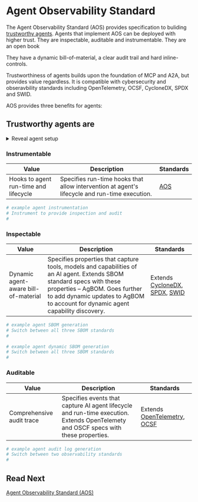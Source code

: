 # Agent Observability Standard

The Agent Observability Standard (AOS) provides specification to buliding [trustworthy agents](./../introduction.md).
Agents that implement AOS can be deployed with higher trust.
They are inspectable, auditable and instrumentable.
They are an open book 

They have a dynamic bill-of-material, a clear audit trail and hard inline-controls.

<!-- TODO: add diagram -->

Trustworthiness of agents builds upon the foundation of MCP and A2A, but provides value regardless. 
It is compatible with cybersecurity and obseravbility standards including OpenTelemetry, OCSF, CycloneDX, SPDX and SWID.

AOS provides three benefits for agents:

<!-- TODO: Change this table to three-sections with a menu. 
Each section has the security property and an example of what the outcome looks like.
Support switching the examples to show a different language or agent framework.
Ideally this shows major agent frameworks and also A2A and MCP -->

## Trustworthy agents are

<details>
    <summary>Reveal agent setup</summary>
<!-- TODO: Add agent setup.-->

```python
# example agent setup
#
```
</details>

### Instrumentable

| Value | Description | Standards |
|--|--|--|
| Hooks to agent run-time and lifecycle| Specifies run-time hooks that allow intervention at agent's lifecycle and run-time execution. | [AOS](./topics/aos.md) |

<!-- TODO: instrumentation example -->

```python
# example agent instrumentation
# Instrument to provide inspection and audit
#
```

### Inspectable

| Value | Description | Standards |
|--|--|--|
| Dynamic agent-aware bill-of-material | Specifies properties that capture tools, models and capabilities of an AI agent. Extends SBOM standard specs with these properties – AgBOM. Goes further to add dynamic updates to AgBOM to account for dynamic agent capability discovery. | Extends [CycloneDX](./../spec/inspect/extend_cyclonedx.md), [SPDX](./../spec/inspect/extend_spdx.md), [SWID](./../spec/inspect/extend_swid.md) |

<!-- TODO: SBOM generation -->

```python
# example agent SBOM generation
# Switch between all three SBOM standards
#
```

<!-- TODO: Dynamic SBOM generation on capability discovery -->

```python
# example agent dynamic SBOM generation
# Switch between all three SBOM standards
#
```

### Auditable

| Value | Description | Standards |
|--|--|--|
| Comprehensive audit trace | Specifies events that capture AI agent lifecycle and run-time execution. Extends OpenTelemety and OSCF specs with these properties. | Extends [OpenTelemetry](./../spec/audit/extend_opentelemetry.md), [OCSF](./../spec/audit/extend_ocsf.md) |

<!-- TODO: audit log -->

```python
# example agent audit log generation
# Switch between two observability standards
#
```

## Read Next

[Agent Observability Standard (AOS)](./topics/aos.md)